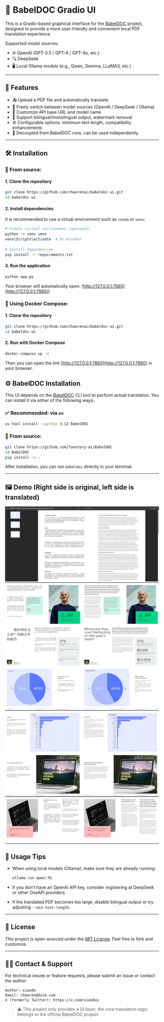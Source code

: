 

# 📄 BabelDOC Gradio UI

This is a Gradio-based graphical interface for the [BabelDOC](https://github.com/funstory-ai/BabelDOC) project, designed to provide a more user-friendly and convenient local PDF translation experience.

Supported model sources:

- 🌐 OpenAI (GPT-3.5 / GPT-4 / GPT-4o, etc.)
- 🔍 DeepSeek
- 🖥️ Local Ollama models (e.g., Qwen, Gemma, LLaMA3, etc.)

------

## 🚀 Features

- 📤 Upload a PDF file and automatically translate
- 🔄 Freely switch between model sources (OpenAI / DeepSeek / Ollama)
- 📌 Customize API base URL and model name
- 📗 Support bilingual/monolingual output, watermark removal
- ⚙️ Configurable options: minimum text length, compatibility enhancements
- 🧩 Decoupled from BabelDOC core, can be used independently

------

## 🛠️ Installation

### 🧪 From source:

#### 1. Clone the repository

```bash
git clone https://github.com/chaorenai/babeldoc-ui.git
cd babeldoc-ui
```

#### 2. Install dependencies

It is recommended to use a virtual environment such as `conda` or `venv`:

```bash
# Create virtual environment (optional)
python -m venv venv
venv\Scripts\activate  # On Windows

# Install dependencies
pip install -r requirements.txt
```

#### 3. Run the application


```bash
python app.py
```

Your browser will automatically open: [http://127.0.0.1:7860](http://127.0.0.1:7860/)

### 🐳 Using Docker Compose:

#### 1. Clone the repository
```bash
git clone https://github.com/chaorenai/babeldoc-ui.git
cd babeldoc-ui
```
#### 2. Run with Docker Compose

```bash
docker-compose up -d 
```

Then you can open the link [http://127.0.0.1:7860](http://127.0.0.1:7860) in your browser.

## ⚙️ BabelDOC Installation

This UI depends on the [BabelDOC](https://github.com/funstory-ai/BabelDOC) CLI tool to perform actual translation. You can install it via either of the following ways:

### ✅ Recommended: via `uv`

```bash
uv tool install --python 3.12 BabelDOC
```

### 🧪 From source:

```bash
git clone https://github.com/funstory-ai/BabelDOC
cd BabelDOC
pip install -e .
```

After installation, you can run `babeldoc` directly in your terminal.

------

## 🖼️ Demo (Right side is original, left side is translated)

![Preview](example/example1.png)
 ![Preview](example/example2.png)
 ![Preview](example/example3.png)
 ![Preview](example/example4.png)
 ![Preview](example/example5.png)

------

## 🧠 Usage Tips

- When using local models (Ollama), make sure they are already running:

  ```bash
  ollama run qwen:7b
  ```

- If you don’t have an OpenAI API key, consider registering at DeepSeek or other OneAPI providers.

- If the translated PDF becomes too large, disable bilingual output or try adjusting `--min-text-length`.

------

## 📜 License

This project is open-sourced under the [MIT License](https://chatgpt.com/c/LICENSE). Feel free to fork and customize.

------

## 🙋‍♀️ Contact & Support

For technical issues or feature requests, please submit an Issue or contact the author:

```
Author: xiaodu  
Email: chaoren@duck.com  
X (formerly Twitter): https://x.com/xiaodus
```

> ⚠️ This project only provides a UI layer; the core translation logic belongs to the official BabelDOC project.

